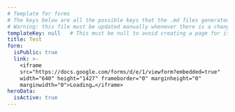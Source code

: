 ```yaml
---
# Template for forms
# The keys below are all the possible keys that the .md files generated by the cms can have
# Warning: this file must be updated manually whenever there is a change to the cms widgets for the collection
templateKey: null   # This must be null to avoid creating a page for it
title: Test
form:
  isPublic: true
  link: >-
    <iframe
    src="https://docs.google.com/forms/d/e/1/viewform?embedded=true"
    width="640" height="1427" frameborder="0" marginheight="0"
    marginwidth="0">Loading…</iframe>
heroData:
  isActive: true
---
```


